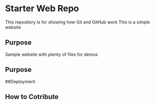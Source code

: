 # Starter Web Repo

This repository is for showing how Git and GitHub work
This is a simple website
## Purpose

Sample website with plenty of files for demos

## Purpose

##Deployment

## How to Cotribute